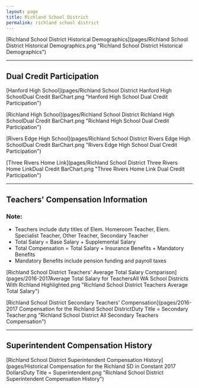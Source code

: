 ```yaml
---
layout: page
title: Richland School District
permalink: richland school district
---
```



[Richland School District Historical Demographics](pages/Richland School District Historical Demographics.png "Richland School District Historical Demographics")

___

## Dual Credit Participation

[Hanford High School](pages/Richland School District Hanford High SchoolDual Credit BarChart.png "Hanford High School Dual Credit Participation")

[Richland High School](pages/Richland School District Richland High SchoolDual Credit BarChart.png "Richland High School Dual Credit Participation")

[Rivers Edge High School](pages/Richland School District Rivers Edge High SchoolDual Credit BarChart.png "Rivers Edge High School Dual Credit Participation")

[Three Rivers Home Link](pages/Richland School District Three Rivers Home LinkDual Credit BarChart.png "Three Rivers Home Link Dual Credit Participation")


___

## Teachers' Compensation Information
### Note:
- Teachers include duty titles of Elem. Homeroom Teacher, Elem. Specialist Teacher, Other Teacher, Secondary Teacher
- Total Salary = Base Salary + Supplemental Salary
- Total Compensation = Total Salary + Insurance Benefits + Mandatory Benefits
- Mandatory Benefits include pension funding and payroll taxes

[Richland School District Teachers' Average Total Salary Comparison](pages/2016-2017Average Total Salary for TeachersAll WA School Districts With Richland Highlighted.png "Richland School District Teachers Average Total Salary")

[Richland School District Secondary Teachers' Compensation](pages/2016-2017 Compensation for the Richland School DistrictDuty Title = Secondary Teacher.png "Richland School District All Secondary Teachers Compensation")


___

## Superintendent Compensation History

[Richland School District Superintendent Compensation History](pages/Historical Compensation for the Richland SD in Constant 2017 DollarsDuty Title = Superintendent.png "Richland School District Superintendent Compensation History")

